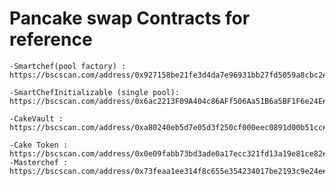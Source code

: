 # Pancake swap Contracts for reference

    -Smartchef(pool factory) : https://bscscan.com/address/0x927158be21fe3d4da7e96931bb27fd5059a8cbc2#writeContract

    -SmartChefInitializable (single pool): https://bscscan.com/address/0x6ac2213F09A404c86AFf506Aa51B6a5BF1F6e24E#code

    -CakeVault : https://bscscan.com/address/0xa80240eb5d7e05d3f250cf000eec0891d00b51cc#code

    -Cake Token : https://bscscan.com/address/0x0e09fabb73bd3ade0a17ecc321fd13a19e81ce82#code
    -Masterchef : https://bscscan.com/address/0x73feaa1ee314f8c655e354234017be2193c9e24e#code
